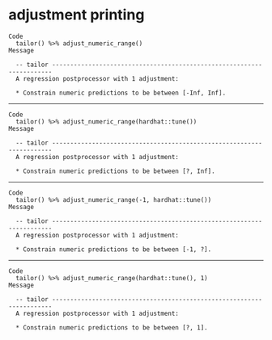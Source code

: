 # adjustment printing

    Code
      tailor() %>% adjust_numeric_range()
    Message
      
      -- tailor ----------------------------------------------------------------------
      A regression postprocessor with 1 adjustment:
      
      * Constrain numeric predictions to be between [-Inf, Inf].

---

    Code
      tailor() %>% adjust_numeric_range(hardhat::tune())
    Message
      
      -- tailor ----------------------------------------------------------------------
      A regression postprocessor with 1 adjustment:
      
      * Constrain numeric predictions to be between [?, Inf].

---

    Code
      tailor() %>% adjust_numeric_range(-1, hardhat::tune())
    Message
      
      -- tailor ----------------------------------------------------------------------
      A regression postprocessor with 1 adjustment:
      
      * Constrain numeric predictions to be between [-1, ?].

---

    Code
      tailor() %>% adjust_numeric_range(hardhat::tune(), 1)
    Message
      
      -- tailor ----------------------------------------------------------------------
      A regression postprocessor with 1 adjustment:
      
      * Constrain numeric predictions to be between [?, 1].


